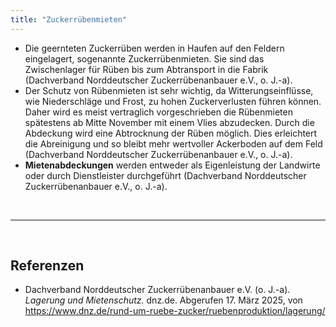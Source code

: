 ```yaml
---
title: "Zuckerrübenmieten"
---
```


- Die geernteten Zuckerrüben werden in Haufen auf den Feldern eingelagert, sogenannte Zuckerrübenmieten. Sie sind das Zwischenlager für Rüben bis zum Abtransport in die Fabrik (Dachverband Norddeutscher Zuckerrübenanbauer e.V., o. J.-a). 
- Der Schutz von Rübenmieten ist sehr wichtig, da Witterungseinflüsse, wie Niederschläge und Frost, zu hohen Zuckerverlusten führen können. Daher wird es meist vertraglich vorgeschrieben die Rübenmieten spätestens ab Mitte November mit einem Vlies abzudecken. Durch die Abdeckung wird eine Abtrocknung der Rüben möglich. Dies erleichtert die Abreinigung und so bleibt mehr wertvoller Ackerboden auf dem Feld (Dachverband Norddeutscher Zuckerrübenanbauer e.V., o. J.-a). 
- **Mietenabdeckungen** werden entweder als Eigenleistung der Landwirte oder durch Dienstleister durchgeführt (Dachverband Norddeutscher Zuckerrübenanbauer e.V., o. J.-a). 



<br>

---

<br> 

## Referenzen
- Dachverband Norddeutscher Zuckerrübenanbauer e.V. (o. J.-a). *Lagerung und Mietenschutz.* dnz.de. Abgerufen 17. März 2025, von <https://www.dnz.de/rund-um-ruebe-zucker/ruebenproduktion/lagerung/>
